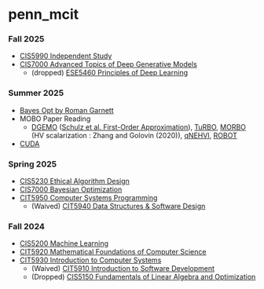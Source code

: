 # penn_mcit

### Fall 2025
- [CIS5990 Independent Study](./2508_Fall_2025/CIS_5990/main.md)
- [CIS7000 Advanced Topics of Deep Generative Models](./2508_Fall_2025/CIS_7000/main.md)
  - (dropped) [ESE5460 Principles of Deep Learning](./2508_Fall_2025/ESE_5460/main.md)

### Summer 2025
- [Bayes Opt by Roman Garnett](./2505_Summer_2025/bayes_opt_textbook/main.md)
- MOBO Paper Reading
  - [DGEMO](./2501_Spring_2025/CIS_7000/hw/paper_presentation/DGEMO.md) ([Schulz et al. First-Order Approximation](./2501_Spring_2025/CIS_7000/hw/paper_presentation/interactive_exploration.md)), [TuRBO](./2505_Summer_2025/bayes_opt_papers/TuRBO/note.md), [MORBO](./2505_Summer_2025/bayes_opt_papers/MORBO/note.md) (HV scalarization : Zhang and Golovin (2020)), [qNEHVI](./2505_Summer_2025/bayes_opt_papers/NEHVI/note.md), [ROBOT](./2505_Summer_2025/bayes_opt_papers/ROBOT/note.md)
- [CUDA](./2505_Summer_2025/cuda/main.md)

### Spring 2025
- [CIS5230 Ethical Algorithm Design](2501_Spring_2025/CIS_5230/main.md)
- [CIS7000 Bayesian Optimization](2501_Spring_2025/CIS_7000/main.md)
- [CIT5950 Computer Systems Programming](2501_Spring_2025/CIT_5950/main.md)
  - (Waived) [CIT5940 Data Structures & Software Design](2501_Spring_2025/CIT_5940/)

### Fall 2024
- [CIS5200 Machine Learning](2408_Fall_2024/CIS_520/main.md)
- [CIT5920 Mathematical Foundations of Computer Science](2408_Fall_2024/CIT_592/main.md)
- [CIT5930 Introduction to Computer Systems](2408_Fall_2024/CIT_593/main.md)
  - (Waived) [CIT5910 Introduction to Software Development](2408_Fall_2024/CIT_591/cit591_waiver/)
  - (Dropped) [CIS5150 Fundamentals of Linear Algebra and Optimization](2408_Fall_2024/CIS_515/main.md)

<br>